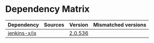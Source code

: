 # Dependency Matrix

Dependency | Sources | Version | Mismatched versions
---------- | ------- | ------- | -------------------
[jenkins-x/jx](https://github.com/jenkins-x/jx.git) |  | [2.0.536](https://github.com/jenkins-x/jx/releases/tag/v2.0.536) | 

